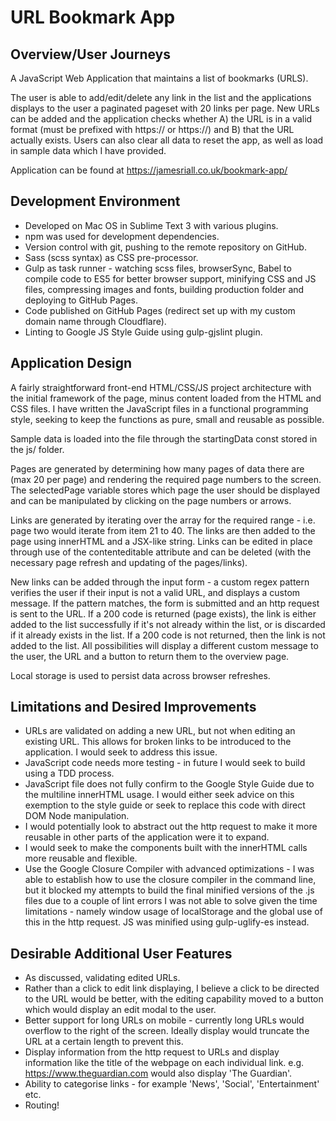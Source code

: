 # URL Bookmark App

## Overview/User Journeys

A JavaScript Web Application that maintains a list of bookmarks (URLS).

The user is able to add/edit/delete any link in the list and the applications displays to the user a paginated pageset with 20 links per page. New URLs can be added and the application checks whether A) the URL is in a valid format (must be prefixed with https:// or https://) and B) that the URL actually exists. Users can also clear all data to reset the app, as well as load in sample data which I have provided.

Application can be found at https://jamesriall.co.uk/bookmark-app/

## Development Environment

- Developed on Mac OS in Sublime Text 3 with various plugins.
- npm was used for development dependencies.
- Version control with git, pushing to the remote repository on GitHub.
- Sass (scss syntax) as CSS pre-processor.
- Gulp as task runner - watching scss files, browserSync, Babel to compile code to ES5 for better browser support, minifying CSS and JS files, compressing images and fonts, building production folder and deploying to GitHub Pages.
- Code published on GitHub Pages (redirect set up with my custom domain name through Cloudflare).
- Linting to Google JS Style Guide using gulp-gjslint plugin.

## Application Design

A fairly straightforward front-end HTML/CSS/JS project architecture with the initial framework of the page, minus content loaded from the HTML and CSS files. I have written the JavaScript files in a functional programming style, seeking to keep the functions as pure, small and reusable as possible.

Sample data is loaded into the file through the startingData const stored in the js/ folder.

Pages are generated by determining how many pages of data there are (max 20 per page) and rendering the required page numbers to the screen. The selectedPage variable stores which page the user should be displayed and can be manipulated by clicking on the page numbers or arrows.

Links are generated by iterating over the array for the required range - i.e. page two would iterate from item 21 to 40. The links are then added to the page using innerHTML and a JSX-like string. Links can be edited in place through use of the contenteditable attribute and can be deleted (with the necessary page refresh and updating of the pages/links).

New links can be added through the input form - a custom regex pattern verifies the user if their input is not a valid URL, and displays a custom message. If the pattern matches, the form is submitted and an http request is sent to the URL. If a 200 code is returned (page exists), the link is either added to the list successfully if it's not already within the list, or is discarded if it already exists in the list. If a 200 code is not returned, then the link is not added to the list. All possibilities will display a different custom message to the user, the URL and a button to return them to the overview page.

Local storage is used to persist data across browser refreshes.

## Limitations and Desired Improvements
- URLs are validated on adding a new URL, but not when editing an existing URL. This allows for broken links to be introduced to the application. I would seek to address this issue.
- JavaScript code needs more testing - in future I would seek to build using a TDD process.
- JavaScript file does not fully confirm to the Google Style Guide due to the multiline innerHTML usage. I would either seek advice on this exemption to the style guide or seek to replace this code with direct DOM Node manipulation.
- I would potentially look to abstract out the http request to make it more reusable in other parts of the application were it to expand.
- I would seek to make the components built with the innerHTML calls more reusable and flexible.
- Use the Google Closure Compiler with advanced optimizations - I was able to establish how to use the closure compiler in the command line, but it blocked my attempts to build the final minified versions of the .js files due to a couple of lint errors I was not able to solve given the time limitations - namely window usage of localStorage and the global use of this in the http request. JS was minified using gulp-uglify-es instead.

## Desirable Additional User Features
- As discussed, validating edited URLs.
- Rather than a click to edit link displaying, I believe a click to be directed to the URL would be better, with the editing capability moved to a button which would display an edit modal to the user.
- Better support for long URLs on mobile - currently long URLs would overflow to the right of the screen. Ideally display would truncate the URL at a certain length to prevent this.
- Display information from the http request to URLs and display information like the title of the webpage on each individual link. e.g. https://www.theguardian.com would also display 'The Guardian'.
- Ability to categorise links - for example 'News', 'Social', 'Entertainment' etc.
- Routing!
